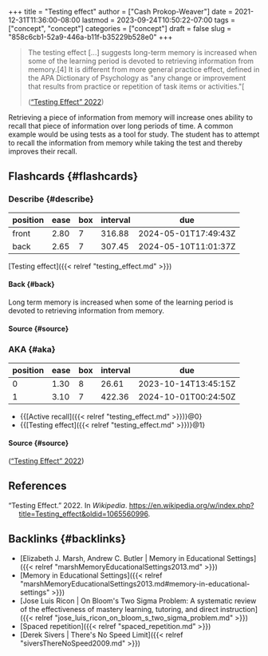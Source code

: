 +++
title = "Testing effect"
author = ["Cash Prokop-Weaver"]
date = 2021-12-31T11:36:00-08:00
lastmod = 2023-09-24T10:50:22-07:00
tags = ["concept", "concept"]
categories = ["concept"]
draft = false
slug = "858c6cb1-52a9-446a-b11f-b35229b528e0"
+++

> The testing effect [...] suggests long-term memory is increased when some of the learning period is devoted to retrieving information from memory.[4] It is different from more general practice effect, defined in the APA Dictionary of Psychology as "any change or improvement that results from practice or repetition of task items or activities."[
>
> (<a href="#citeproc_bib_item_1">“Testing Effect” 2022</a>)

Retrieving a piece of information from memory will increase ones ability to recall that piece of information over long periods of time. A common example would be using tests as a tool for study. The student has to attempt to recall the information from memory while taking the test and thereby improves their recall.


## Flashcards {#flashcards}


### Describe {#describe}

| position | ease | box | interval | due                  |
|----------|------|-----|----------|----------------------|
| front    | 2.80 | 7   | 316.88   | 2024-05-01T17:49:43Z |
| back     | 2.65 | 7   | 307.45   | 2024-05-10T11:01:37Z |

[Testing effect]({{< relref "testing_effect.md" >}})


#### Back {#back}

Long term memory is increased when some of the learning period is devoted to retrieving information from memory.


#### Source {#source}


### AKA {#aka}

| position | ease | box | interval | due                  |
|----------|------|-----|----------|----------------------|
| 0        | 1.30 | 8   | 26.61    | 2023-10-14T13:45:15Z |
| 1        | 3.10 | 7   | 422.36   | 2024-10-01T00:24:50Z |

-   {{[Active recall]({{< relref "testing_effect.md" >}})}@0}
-   {{[Testing effect]({{< relref "testing_effect.md" >}})}@1}


#### Source {#source}

(<a href="#citeproc_bib_item_1">“Testing Effect” 2022</a>)

## References

<style>.csl-entry{text-indent: -1.5em; margin-left: 1.5em;}</style><div class="csl-bib-body">
  <div class="csl-entry"><a id="citeproc_bib_item_1"></a>“Testing Effect.” 2022. In <i>Wikipedia</i>. <a href="https://en.wikipedia.org/w/index.php?title=Testing_effect&oldid=1065560996">https://en.wikipedia.org/w/index.php?title=Testing_effect&#38;oldid=1065560996</a>.</div>
</div>


## Backlinks {#backlinks}

-   [Elizabeth J. Marsh, Andrew C. Butler | Memory in Educational Settings]({{< relref "marshMemoryEducationalSettings2013.md" >}})
-   [Memory in Educational Settings]({{< relref "marshMemoryEducationalSettings2013.md#memory-in-educational-settings" >}})
-   [Jose Luis Ricon | On Bloom's Two Sigma Problem: A systematic review of the effectiveness of mastery learning, tutoring, and direct instruction]({{< relref "jose_luis_ricon_on_bloom_s_two_sigma_problem.md" >}})
-   [Spaced repetition]({{< relref "spaced_repetition.md" >}})
-   [Derek Sivers | There's No Speed Limit]({{< relref "siversThereNoSpeed2009.md" >}})

